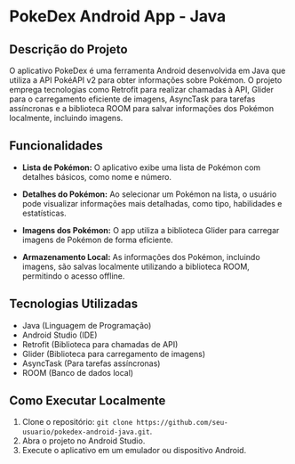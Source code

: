 # PokeDex Android App - Java

## Descrição do Projeto

O aplicativo PokeDex é uma ferramenta Android desenvolvida em Java que utiliza a API PokéAPI v2 para obter informações sobre Pokémon. O projeto emprega tecnologias como Retrofit para realizar chamadas à API, Glider para o carregamento eficiente de imagens, AsyncTask para tarefas assíncronas e a biblioteca ROOM para salvar informações dos Pokémon localmente, incluindo imagens.

## Funcionalidades

- **Lista de Pokémon:** O aplicativo exibe uma lista de Pokémon com detalhes básicos, como nome e número.

- **Detalhes do Pokémon:** Ao selecionar um Pokémon na lista, o usuário pode visualizar informações mais detalhadas, como tipo, habilidades e estatísticas.

- **Imagens dos Pokémon:** O app utiliza a biblioteca Glider para carregar imagens de Pokémon de forma eficiente.

- **Armazenamento Local:** As informações dos Pokémon, incluindo imagens, são salvas localmente utilizando a biblioteca ROOM, permitindo o acesso offline.

## Tecnologias Utilizadas

- Java (Linguagem de Programação)
- Android Studio (IDE)
- Retrofit (Biblioteca para chamadas de API)
- Glider (Biblioteca para carregamento de imagens)
- AsyncTask (Para tarefas assíncronas)
- ROOM (Banco de dados local)

## Como Executar Localmente

1. Clone o repositório: `git clone https://github.com/seu-usuario/pokedex-android-java.git`.
2. Abra o projeto no Android Studio.
3. Execute o aplicativo em um emulador ou dispositivo Android.

